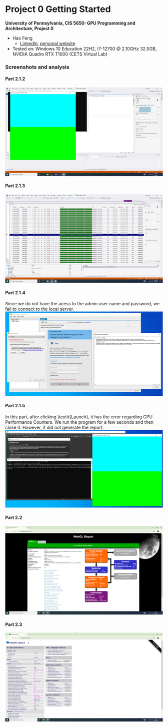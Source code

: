 Project 0 Getting Started
====================

**University of Pennsylvania, CIS 5650: GPU Programming and Architecture, Project 0**

* Hao Feng
  * [LinkedIn](https://www.linkedin.com/in/haofeng0309/), [personal website](https://github.com/fenghao-0309)
* Tested on: Windows 10 Education 22H2, i7-12700 @ 2.10GHz 32.0GB, NVIDIA Quadro RTX T1000 (CETS Virtual Lab)

### Screenshots and analysis

#### Part 2.1.2
![](images/Screenshot1.png)
#### Part 2.1.3
![](images/Screenshot2.png)
#### Part 2.1.4
Since we do not have the acess to the admin user name and password, we fail to connect to the local server.
![](images/Screenshot3.png)
#### Part 2.1.5
In this part, after clicking \textit{Launch}, it has the error regarding GPU Performance Counters. We run the program for a few seconds and then close it. However, it did not generate the report.
![](images/Screenshot4.png)
#### Part 2.2
![](images/Screenshot5.png)
#### Part 2.3
![](images/Screenshot6.png)
